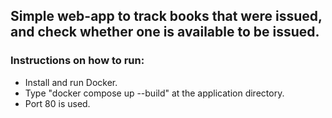 <h2>Simple web-app to track books that were issued, and check whether one is available to be issued.</h2>
<h3>Instructions on how to run:</h3>
<ul>
   <li> Install and run Docker.</li> 
   <li> Type "docker compose up --build" at the application directory.</li>
   <li> Port 80 is used.</li>
</ul>
